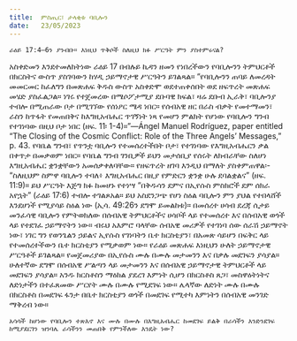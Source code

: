 ```yaml
---
title:  ምስጢር፣ ታላቂቱ ባቢሎን
date:   23/05/2023
---
```


`ራዕይ 17:4–6ን ያንብቡ። እነዚህ ጥቅሶች ስለዚህ ክፉ ሥርዓት ምን ያስተምሩናል?`

አስቀድመን እንደተመለከትነው ራዕይ 17 በብሉይ ኪዳን ዘመን የነበረችውን የባቢሎንን ትምህርቶች በክርስትና ውስጥ ያስገባውን ከሃዲ ኃይማኖታዊ ሥርዓትን ይገልጻል። “የባቢሎንን ጠባይ ለመረዳት መመርመር ከፈለግን በመጽሐፍ ቅዱስ ውስጥ አስቀድሞ ወደተጠቀሰበት ወደ ዘፍጥረት መጽሐፍ መሄድ ያስፈልጋል። ነገሩ የተጀመረው በሜሶፖታሚያ ደቡባዊ ክፍል፣ ዛሬ ደቡብ ኢራቅ፣ ባቢሎንያ ተብሎ በሚጠራው ቦታ በሚገኘው የሰነዖር ሜዳ ነበር። የሰብአዊ ዘር በራስ ብቃት የመተማመን፣ ራስን ከጥፋት የመጠበቅና ከእግዚአብሔር ጥገኝነት ነጻ የመሆን ምልክት የሆነው የባቢሎን ግንብ የተገነባው በዚህ ቦታ ነበር (ዘፍ. 11፡ 1-4)።”—Ángel Manuel Rodríguez, paper entitled “The Closing of the Cosmic Conflict: Role of the Three Angels’ Messages,” p. 43. የባቤል ግንብ፣ የጥንቷ ባቢሎን የተመሰረተችበት ቦታ፣ የተገነባው የእግዚአብሔርን ቃል በቀጥታ በመቃወም ነበር። የባቤል ግንብ ገንቢዎች ይህን መታሰቢያ የሰሩት ለክብራቸው ስለሆነ እግዚአብሔር ቋንቋቸውን አመሰቃቀለባቸው። የዘፍጥረት ዘገባ እንዲህ በማለት ያስቀምጠዋል፡- “ስለዚህም ስምዋ ባቢሎን ተባለ፥ እግዚአብሔር በዚያ የምድርን ቋንቋ ሁሉ ደባልቋልና” (ዘፍ. 11:9)። ይህ ሥርዓት እጅግ ክፉ ከመሆኑ የተነሣ “በቅዱሳን ደምና በኢየሱስ ምስክሮች ደም ሰክራ አየኋት” (ራዕይ 17:6) ተብሎ ተገልጾአል። ይህ አስደንጋጭ የሆነ ስዕል ባቢሎን ምን ያህል የተበላሸች እንደሆነች የሚያሳይ ስዕል ነው (ኢሳ. 49:26ን ደግሞ ይመልከቱ)። በመሰረተ ሀሳብ ደረጃ ሲታይ መንፈሳዊ ባቢሎን የምትወክለው በሰብአዊ ትምህርቶችና ሀሳቦች ላይ የተመሰረተ እና በሰብአዊ ወጎች ላይ የተደገፈ ኃይማኖትን ነው። ብሩህ አእምሮ ባላቸው ሰብአዊ መሪዎች የተገነባ ሰው ሰራሽ ኃይማኖት ነው፣ ነገር ግን የወንጌልን ኃይልና ኢየሱስ የገነባትን ቤተ ክርስቲያን፣ በአመጽ ሳይሆን በፍቅር ላይ የተመሰረተችውን ቤተ ክርስቲያን የሚቃወም ነው። የራዕይ መጽሐፍ እነዚህን ሁለት ኃይማኖታዊ ሥርዓቶች ይገልጻል። የመጀመሪያው በኢየሱስ ሙሉ በሙሉ መታመንን እና በቃሉ መደገፍን ያሳያል። ሁለተኛው ደግሞ በሰብአዊ ሥልጣን ላይ መታመንን እና በሰብአዊ ኃይማኖታዊ ትምህርቶች ላይ መደገፍን ያሳያል። አንዱ ክርስቶስን ማዕከል ያደረገ እምነት ሲሆን በክርስቶስ ጸጋ፣ መስዋዕትነትና ለድነታችን በተፈጸመው ሥርየት ሙሉ በሙሉ የሚደገፍ ነው። ሌላኛው ለድነት ሙሉ በሙሉ በክርስቶስ በመደገፍ ፋንታ በቤተ ክርስቲያን ወጎች በመደገፍ የሚተካ እምነትን በሰብአዊ መንገድ ማቅረብ ነው።

`አሳሳች ከሆነው የባቢሎን ተጽእኖ እና ሙሉ በሙሉ በእግዚአብሔር ከመደገፍ ይልቅ በራሳችን እንድንደገፍ ከሚያደርገን ዝንባሌ ራሳችንን መጠበቅ የምንችለው እንዴት ነው?`